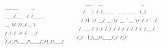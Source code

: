 

```
                                                
                                     ___   __                  _ ______      __      
                                    /   | / /_____  ____ ___  (_) ____/___  / /_____ 
                                   / /| |/ __/ __ \/ __ `__ \/ / /   / __ \/ //_/ _ \
                                  / ___ / /_/ /_/ / / / / / / / /___/ /_/ / ,< /  __/
                                 /_/  |_\__/\____/_/ /_/ /_/_/\____/\____/_/|_|\___/                                               
```

<!--

**Here are some ideas to get you started:**

🙋‍♀️ A short introduction - what is your organization all about?
🌈 Contribution guidelines - how can the community get involved?
👩‍💻 Useful resources - where can the community find your docs? Is there anything else the community should know?
🍿 Fun facts - what does your team eat for breakfast?
🧙 Remember, you can do mighty things with the power of [Markdown](https://docs.github.com/github/writing-on-github/getting-started-with-writing-and-formatting-on-github/basic-writing-and-formatting-syntax)
-->
